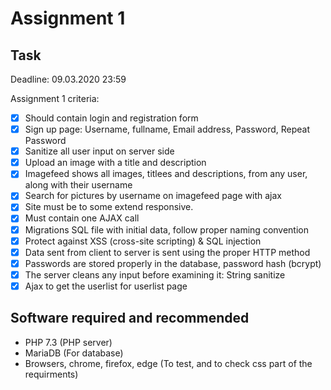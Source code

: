 # Assignment 1

## Task

Deadline: 09.03.2020 23:59

Assignment 1 criteria:
* [X] Should contain login and registration form
* [X] Sign up page: Username, fullname, Email address, Password, Repeat Password
* [X] Sanitize all user input on server side
* [X] Upload an image with a title and description
* [X] Imagefeed shows all images, titlees and descriptions, from any user, along with their username
* [X] Search for pictures by username on imagefeed page with ajax
* [X] Site must be to some extend responsive.
* [X] Must contain one AJAX call
* [X] Migrations SQL file with initial data, follow proper naming convention
* [X] Protect against XSS (cross-site scripting) & SQL injection
* [X] Data sent from client to server is sent using the proper HTTP method
* [X] Passwords are stored properly in the database, password hash (bcrypt)
* [X] The server cleans any input before examining it: String sanitize
* [X] Ajax to get the userlist for userlist page

## Software required and recommended

* PHP 7.3 (PHP server)
* MariaDB (For database)
* Browsers, chrome, firefox, edge (To test, and to check css part of the requirments)